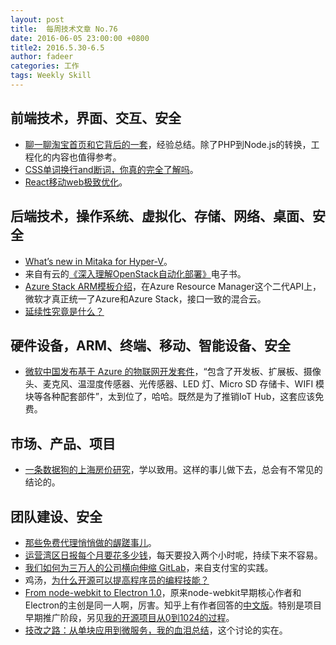 ```yaml
---
layout: post
title:  每周技术文章 No.76
date: 2016-06-05 23:00:00 +0800
title2: 2016.5.30-6.5
author: fadeer
categories: 工作
tags: Weekly Skill
---
```


前端技术，界面、交互、安全
----
* [聊一聊淘宝首页和它背后的一套](http://www.barretlee.com/blog/2016/06/02/thing-about-taobao-homepage/)，经验总结。除了PHP到Node.js的转换，工程化的内容也值得参考。
* [CSS单词换行and断词，你真的完全了解吗](http://www.alloyteam.com/2016/05/css-word-for-word-breaker-do-you-really-understand/)。
* [React移动web极致优化](http://www.alloyteam.com/2016/05/react-mobile-web-optimization/)。

后端技术，操作系统、虚拟化、存储、网络、桌面、安全
----
* [What’s new in Mitaka for Hyper-V](https://cloudbase.it/whats-new-mitaka-hyper-v/)。
* 来自有云的[《深入理解OpenStack自动化部署》](https://www.ustack.com/news/openstack-automation-deployment-2016-ebook-released/)电子书。
* [Azure Stack ARM模板介绍](http://mp.weixin.qq.com/s?__biz=MzA3NTM1MzE4Nw==&mid=2649617229&idx=1&sn=6a690043bcb3a56c59c05ccbcbc19656&scene=0)，在Azure Resource Manager这个二代API上，微软才真正统一了Azure和Azure Stack，接口一致的混合云。
* [延续性究竟是什么？](https://www.h5jun.com/post/what’s-in-a-continuation.html)

硬件设备，ARM、终端、移动、智能设备、安全
----
* [微软中国发布基于 Azure 的物联网开发套件](http://tech2ipo.com/10030366)，“包含了开发板、扩展板、摄像头、麦克风、温湿度传感器、光传感器、LED 灯、Micro SD 存储卡、WIFI 模块等各种配套部件”，太到位了，哈哈。既然是为了推销IoT Hub，这套应该免费。

市场、产品、项目
----
* [一条数据狗的上海房价研究](https://yq.aliyun.com/articles/38618)，学以致用。这样的事儿做下去，总会有不常见的结论的。

团队建设、安全
----
<!--preview-end-->
* [那些免费代理悄悄做的龌蹉事儿](http://www.hekaiyu.cn/hacker/1527.html)。
* [运营湾区日报每个月要花多少钱](https://wanqu.co/blog/2016-06-02-cost.html)，每天要投入两个小时呢，持续下来不容易。
* [我们如何为三万人的公司横向伸缩 GitLab](https://ruby-china.org/topics/30146)，来自支付宝的实践。
* 鸡汤，[为什么开源可以提高程序员的编程技能？](http://www.codeceo.com/article/opensource-hone-programming.html)
* [From node-webkit to Electron 1.0](http://cheng.guru/blog/2016/05/13/from-node-webkit-to-electron-1-0.html)，原来node-webkit早期核心作者和Electron的主创是同一人啊，厉害。知乎上有作者回答的[中文版](https://www.zhihu.com/question/36292298/answer/102418523)。特别是项目早期推广阶段，另见[我的开源项目从0到1024的过程](https://segmentfault.com/a/1190000005640523)。
* [技改之路：从单块应用到微服务，我的血泪总结](http://mp.weixin.qq.com/s?__biz=MzA5Nzc4OTA1Mw==&mid=2659597250&idx=1&sn=a5c36d68f96271b10589cf049a8d7f3b)，这个讨论的实在。



